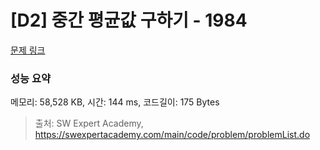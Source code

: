 # [D2] 중간 평균값 구하기 - 1984 

[문제 링크](https://swexpertacademy.com/main/code/problem/problemDetail.do?contestProbId=AV5Pw_-KAdcDFAUq) 

### 성능 요약

메모리: 58,528 KB, 시간: 144 ms, 코드길이: 175 Bytes



> 출처: SW Expert Academy, https://swexpertacademy.com/main/code/problem/problemList.do